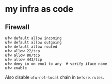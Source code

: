 # my infra as code

## Firewall

```
ufw default allow incoming
ufw default allow outgoing
ufw default allow routed
ufw allow 22/tcp
ufw allow 80/tcp
ufw allow 443/tcp
ufw deny in on eno1 to any  # verify iface name
ufw enable
```

Also disable `ufw-not-local` chain in `before.rules`.
